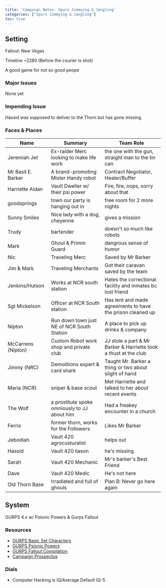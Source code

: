 ```yaml
---
title: 'Campaign Notes: Spurs Jimmying & Jangling'
categories: ["Spurs Jimmying & Jangling"]
toc: true
---
```


## Setting

Fallout: New Vegas

Timeline ~2280 (Before the courier is shot)

A good game for not so good peope

### Major Issues

None yet

### Impending Issue

Hassid was supposed to deliver to the Thorn but has gone missing.

### Faces & Places

Name               | Summary                                      | Team Role
---                | ---                                          | ---
Jeremiah Jet       | Ex-raider Merc looking to make life work     | the one with the gun, straight man to the tin can
Mr Basil E. Barker | A brand-promoting Mister Handy robot         | Contract Negotiator, Healer/Buffer
Harriette Aidan    | Vault Dweller w/ their psi power             | Fire, fire, oops, sorry about that
goodsprings        | town our party is hanging out in             | free room for 2 more nights
Sunny Smiles       | Nice lady with a dog, cheyenne               | gives a mission
Trudy              | bartender                                    | doesn't so much like robots
Mark               | Ghoul & Primm Guard                          | dangrous sense of humor
Nic                | Traveling Merc                               | Saved by Mr Barker
Jim & Mark         | Traveling Merchants                          | Got their caravan saved by the team
Jenkins/Hutson     | Works at NCR south station                   | Hates the correctional facility and inmates bc lost friend
Sgt Mickelson      | Officer at NCR South station                 | Has lent and made agreements to have the prison cleaned up
Nipton             | Run down town just NE of NCR South Station   | A place to pick up drinks & company
McCarrens (Nipton) | Custom Robot work shop and private club      | JJ stole a part & Mr Barker & Harriette took a thust at the club
Jimmy (NRC)        | Demolitions expert & card shark              | Taught Mr. Barker a thing or two about slight of hand
Maria (NCR)        | sniper & base scout                          | Met Harriette and talked to her about recent events
The Wolf           | a prostitute spoke omniously to JJ about him | Had a freakey encounter in a church
Ferris             | former thorn, works for the Followers        | Likes Mr Barker
Jebodiah           | Vault 420 agrocusturalist                    | helps out
Hassid             | Vault 420 liason                             | he's missing
Sarah              | Vault 420 Mechanic                           | Mr's barker's Best Friend
Dave               | Vault 420 Medic                              | He's not here
Old Thorn Base     | Irradiated and full of ghouls                | Plan B: Never go here again

## System

GURPS 4.x w/ Psionic Powers & Gurps Fallout

### Resources

* [GURPS Basic Set Characters](http://www.sjgames.com/gurps/books/Basic/)
* [GURPS Psionic Powers](http://www.sjgames.com/gurps/books/psionicpowers/)
* [GURPS Fallout Compilation](http://gurps.fallout.free.fr/)
* [Campaign Prospectus](/pdf/2017/SJJ-Campaign-Prospectus.pdf)

### Dials

* Computer Hacking is IQ/Average Default IQ-5
